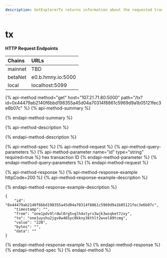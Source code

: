 ```yaml
---
description: GetExplorerTx returns information about the requested transaction.
---
```


# tx

**HTTP Request Endpoints**

| Chains | URLs |
| :--- | :--- |
| mainnet | TBD |
| betaNet | e0.b.hmny.io:5000 |
| local | localhost:5099 |

{% api-method method="get" host="107.21.71.80:5000" path="/tx?id=0x44479ab2140f6bbd198355a45d04a70314f8861c5969d9a1b05121fec3e6b07c" %}
{% api-method-summary %}

{% endapi-method-summary %}

{% api-method-description %}

{% endapi-method-description %}

{% api-method-spec %}
{% api-method-request %}
{% api-method-query-parameters %}
{% api-method-parameter name="id" type="string" required=true %}
hex transaction ID
{% endapi-method-parameter %}
{% endapi-method-query-parameters %}
{% endapi-method-request %}

{% api-method-response %}
{% api-method-response-example httpCode=200 %}
{% api-method-response-example-description %}

{% endapi-method-response-example-description %}

```text
{
    "id": "0x44479ab2140f6bbd198355a45d04a70314f8861c5969d9a1b05121fec3e6b07c",
    "timestamp": "",
    "from": "one1pdv9lrdwl0rg5vglh4xtyrv3wjk3wsqket7zxy",
    "to": "one1uyshu2jgv8w465yc8kkny36thlt2wvel89tcmg",
    "value": "220",
    "bytes": "",
    "data": ""
}
```
{% endapi-method-response-example %}
{% endapi-method-response %}
{% endapi-method-spec %}
{% endapi-method %}

